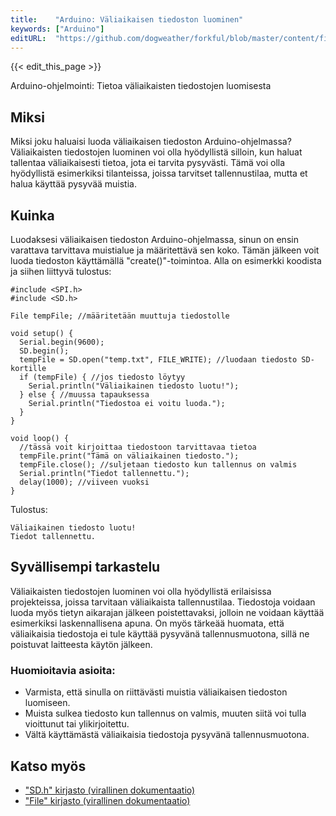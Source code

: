 ```yaml
---
title:    "Arduino: Väliaikaisen tiedoston luominen"
keywords: ["Arduino"]
editURL:  "https://github.com/dogweather/forkful/blob/master/content/fi/arduino/creating-a-temporary-file.md"
---
```


{{< edit_this_page >}}

Arduino-ohjelmointi: Tietoa väliaikaisten tiedostojen luomisesta

## Miksi
 Miksi joku haluaisi luoda väliaikaisen tiedoston Arduino-ohjelmassa? Väliaikaisten tiedostojen luominen voi olla hyödyllistä silloin, kun haluat tallentaa väliaikaisesti tietoa, jota ei tarvita pysyvästi. Tämä voi olla hyödyllistä esimerkiksi tilanteissa, joissa tarvitset tallennustilaa, mutta et halua käyttää pysyvää muistia.

## Kuinka
Luodaksesi väliaikaisen tiedoston Arduino-ohjelmassa, sinun on ensin varattava tarvittava muistialue ja määritettävä sen koko. Tämän jälkeen voit luoda tiedoston käyttämällä "create()"-toimintoa. Alla on esimerkki koodista ja siihen liittyvä tulostus:

```Arduino
#include <SPI.h>
#include <SD.h>

File tempFile; //määritetään muuttuja tiedostolle

void setup() {
  Serial.begin(9600);
  SD.begin();
  tempFile = SD.open("temp.txt", FILE_WRITE); //luodaan tiedosto SD-kortille
  if (tempFile) { //jos tiedosto löytyy
    Serial.println("Väliaikainen tiedosto luotu!");
  } else { //muussa tapauksessa
    Serial.println("Tiedostoa ei voitu luoda.");
  }
}

void loop() {
  //tässä voit kirjoittaa tiedostoon tarvittavaa tietoa
  tempFile.print("Tämä on väliaikainen tiedosto.");
  tempFile.close(); //suljetaan tiedosto kun tallennus on valmis
  Serial.println("Tiedot tallennettu.");
  delay(1000); //viiveen vuoksi
}
```

Tulostus:

```
Väliaikainen tiedosto luotu!
Tiedot tallennettu.
```

## Syvällisempi tarkastelu
Väliaikaisten tiedostojen luominen voi olla hyödyllistä erilaisissa projekteissa, joissa tarvitaan väliaikaista tallennustilaa. Tiedostoja voidaan luoda myös tietyn aikarajan jälkeen poistettavaksi, jolloin ne voidaan käyttää esimerkiksi laskennallisena apuna. On myös tärkeää huomata, että väliaikaisia tiedostoja ei tule käyttää pysyvänä tallennusmuotona, sillä ne poistuvat laitteesta käytön jälkeen.

### Huomioitavia asioita:
- Varmista, että sinulla on riittävästi muistia väliaikaisen tiedoston luomiseen.
- Muista sulkea tiedosto kun tallennus on valmis, muuten siitä voi tulla vioittunut tai ylikirjoitettu.
- Vältä käyttämästä väliaikaisia tiedostoja pysyvänä tallennusmuotona.

## Katso myös
- ["SD.h" kirjasto (virallinen dokumentaatio)](https://www.arduino.cc/en/Reference/SD)
- ["File" kirjasto (virallinen dokumentaatio)](https://www.arduino.cc/en/Reference/File)